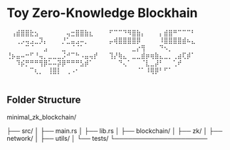# Toy Zero-Knowledge Blockhain

⠀⢠⣾⣿⣿⣗⣢⠀⠀⠀⠀⠀⠀⢤⣒⣿⣿⣷⣆⠀⠀
⠀⠋⠉⠉⠙⠻⣿⣷⡄⠀⠀⠀⡄⣾⣿⠛⠉⠉⠉⠃⠀
⠀⠀⢀⡠⢤⣠⣀⡹⡄⠀⠀⠀⡘⣁⣤⣠⠤⡀⠀⠀⠀
⠀⡤⢾⣿⣿⣿⣿⡿⠀⠀⠀⠀⠸⣿⣿⣿⣿⣾⠦⣄⠀
⠀⠀⠀⠀⠉⠈⠀⠀⣠⠀⠀⠀⣀⠀⠈⠈⠁⠀⠀⠀⠀
⠀⠀⠀⠀⠀⠀⣀⡔⢻⠀⠀⠀⠙⠢⡀⠀⠀⠀⠀⠀⠀
⢘⡦⣤⠤⠒⠋⠘⢤⡀⣀⣀⣀⡨⠚⠉⠓⠠⣤⢤⡞⠀
⠀⢹⡜⢷⣄⠀⣀⣀⣾⡶⢶⣷⣄⣀⡀⢀⣴⢏⡾⠁⠀
⠀⠀⠹⡮⡛⠛⠛⢻⡿⠥⠤⡽⡿⠛⠛⠛⣣⡾⠁⠀⠀
⠀⠀⠀⠙⢄⠁⠀⠀⠈⣇⣀⡼⠃⠀⠀⢁⠞⠀⠀⠀⠀
⠀⠀⠀⠀⠀⠉⢆⡀⠀⢸⣿⡇⠀⢀⠠⠂⠀⠀⠀⠀⠀
⠀⠀⠀⠀⠀⠀⠀⠈⠁⠸⢿⡿⠃⠋⠁⠀⠀⠀⠀⠀⠀
⠀⠀⠀⠀⠀⠀⠀⠀⠀⠀⠀⠀⠀⠀⠀⠀⠀⠀⠀⠀⠀

## Folder Structure

<!-- TODO: fill in with files -->
minimal_zk_blockchain/

├── src/
│   ├── main.rs
│   ├── lib.rs
│   ├── blockchain/
│   ├── zk/
│   ├── network/
│   ├── utils/
│   └── tests/
└─────────────────────
